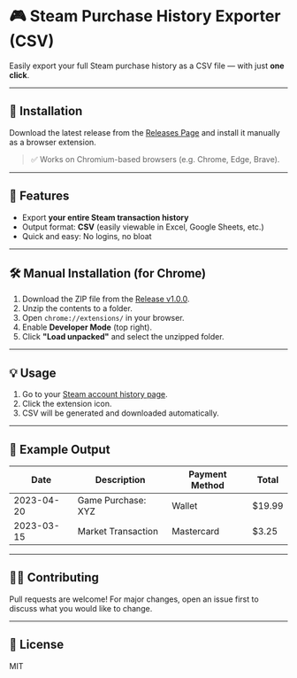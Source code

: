 # 🎮 Steam Purchase History Exporter (CSV)

Easily export your full Steam purchase history as a CSV file — with just **one click**.

---

## 🧩 Installation

Download the latest release from the [Releases Page](https://github.com/dogagcmnr/steamexporter/releases/tag/v1.0.0) and install it manually as a browser extension.

> ✅ Works on Chromium-based browsers (e.g. Chrome, Edge, Brave).

---

## 🚀 Features

- Export **your entire Steam transaction history**
- Output format: **CSV** (easily viewable in Excel, Google Sheets, etc.)
- Quick and easy: No logins, no bloat

---

## 🛠️ Manual Installation (for Chrome)

1. Download the ZIP file from the [Release v1.0.0](https://github.com/dogagcmnr/steamexporter/releases/tag/v1.0.0).
2. Unzip the contents to a folder.
3. Open `chrome://extensions/` in your browser.
4. Enable **Developer Mode** (top right).
5. Click **"Load unpacked"** and select the unzipped folder.

---

## 💡 Usage

1. Go to your [Steam account history page](https://store.steampowered.com/account/).
2. Click the extension icon.
3. CSV will be generated and downloaded automatically.

---

## 📂 Example Output

| Date       | Description           | Payment Method | Total   |
|------------|------------------------|----------------|---------|
| 2023-04-20 | Game Purchase: XYZ     | Wallet         | $19.99  |
| 2023-03-15 | Market Transaction     | Mastercard     | $3.25   |

---

## 🧑‍💻 Contributing

Pull requests are welcome! For major changes, open an issue first to discuss what you would like to change.

---

## 📄 License

MIT
